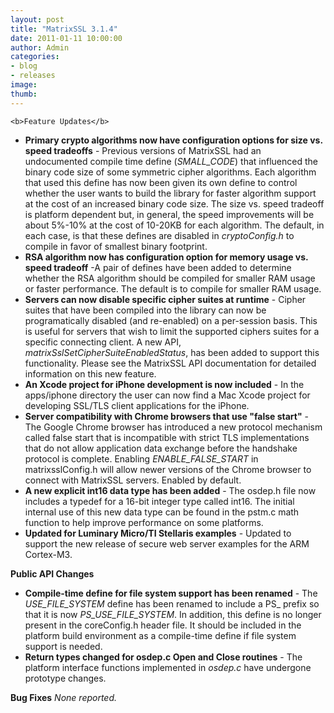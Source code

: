 ```yaml
---
layout: post
title: "MatrixSSL 3.1.4"
date: 2011-01-11 10:00:00
author: Admin
categories:
- blog
- releases
image:
thumb:
---
```

	<b>Feature Updates</b>
<ul>
<li><b>Primary crypto algorithms now have configuration options for size vs. speed tradeoffs</b> - Previous versions of MatrixSSL had an undocumented compile time define (<i>SMALL_CODE</i>) that influenced the binary code size of some symmetric cipher algorithms. Each algorithm that used this define has now been given its own define to control whether the user wants to build the library for faster algorithm support at the cost of an increased binary code size. The size vs. speed tradeoff is platform dependent but, in general, the speed improvements will be about 5%-10% at the cost of 10-20KB for each algorithm. The default, in each case, is that these defines are disabled in <i>cryptoConfig.h</i> to compile in favor of smallest binary footprint.</li>
<li><b>RSA algorithm now has configuration option for memory usage vs. speed tradeoff</b> -A pair of defines have been added to determine whether the RSA algorithm should be compiled for smaller RAM usage or faster performance. The default is to compile for smaller RAM usage.</li>
<li><b>Servers can now disable specific cipher suites at runtime</b> - Cipher suites that have been compiled into the library can now be programatically disabled (and re-enabled) on a per-session basis. This is useful for servers that wish to limit the supported ciphers suites for a specific connecting client. A new API, <i>matrixSslSetCipherSuiteEnabledStatus</i>, has been added to support this functionality. Please see the MatrixSSL API documentation for detailed information on this new feature.</li>
<li><b>An Xcode project for iPhone development is now included</b> - In the apps/iphone directory the user can now find a Mac Xcode project for developing SSL/TLS client applications for the iPhone.</li>
<li><b>Server compatibility with Chrome browsers that use "false start"</b> - The Google Chrome browser has introduced a new protocol mechanism called false start that is incompatible with strict TLS implementations that do not allow application data exchange before the handshake protocol is complete. Enabling <i>ENABLE_FALSE_START</i> in matrixsslConfig.h will allow newer versions of the Chrome browser to connect with MatrixSSL servers. Enabled by default.</li>
<li><b>A new explicit int16 data type has been added</b> - The osdep.h file now includes a typedef for a 16-bit integer type called int16. The initial internal use of this new data type can be found in the pstm.c math function to help improve performance on some platforms.</li>
<li><b>Updated for Luminary Micro/TI Stellaris examples</b> - Updated to support the new release of secure web server examples for the ARM Cortex-M3.</li>
</ul>
<p/>
<b>Public API Changes</b>
<ul>
<li><b>Compile-time define for file system support has been renamed</b> - The <i>USE_FILE_SYSTEM</i> define has been renamed to include a PS_ prefix so that it is now <i>PS_USE_FILE_SYSTEM</i>. In addition, this define is no longer present in the coreConfig.h header file. It should be included in the platform build environment as a compile-time define if file system support is needed.</li>
<li><b>Return types changed for osdep.c Open and Close routines</b> - The platform interface functions implemented in <i>osdep.c</i> have undergone prototype changes.</li>
</ul>
<p/>
<b>Bug Fixes</b>
<i>None reported.</i>
<br/>
